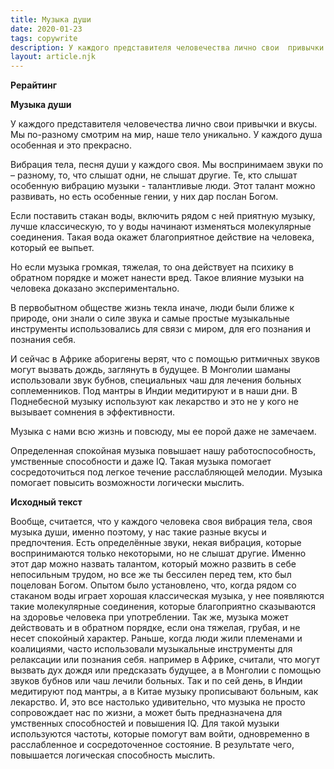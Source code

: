 ```yaml
---
title: Музыка души
date: 2020-01-23
tags: copywrite
description: У каждого представителя человечества лично свои  привычки и вкусы. Мы по-разному смотрим на мир, наше тело уникально. У каждого душа особенная и это прекрасно. Вибрация тела, песня души у каждого своя.
layout: article.njk
---
```


**Рерайтинг**

**Музыка души**

У каждого представителя человечества лично свои  привычки и вкусы. Мы по-разному смотрим на мир, наше тело уникально. У каждого душа особенная и это прекрасно. 

Вибрация тела, песня души у каждого своя. Мы воспринимаем звуки по – разному, то, что слышат одни, не слышат другие. Те, кто слышат особенную вибрацию музыки - талантливые люди. Этот талант можно развивать, но есть особенные гении, у них дар послан Богом. 

Если поставить стакан воды, включить рядом с ней приятную музыку, лучше классическую, то у воды начинают изменяться молекулярные соединения. Такая вода окажет благоприятное действие на человека, который ее выпьет. 

Но если музыка громкая, тяжелая, то она действует на психику в обратном порядке и может нанести вред. Такое влияние музыки на человека  доказано экспериментально.

В первобытном обществе жизнь текла иначе, люди были ближе к природе, они знали о силе звука и самые простые музыкальные инструменты использовались для связи с миром, для его познания и познания себя. 

И сейчас в Африке аборигены верят, что с помощью ритмичных звуков могут вызвать дождь, заглянуть в будущее. В Монголии шаманы использовали звук бубнов, специальных чаш для лечения больных соплеменников. Под мантры в Индии медитируют и в наши дни. В Поднебесной музыку используют как лекарство и это не у кого не вызывает сомнения в эффективности.

Музыка с нами всю жизнь и повсюду, мы ее порой даже не замечаем.

Определенная спокойная музыка повышает нашу работоспособность, умственные способности и даже IQ. Такая музыка помогает сосредоточиться под легкое течение расслабляющей мелодии. Музыка помогает повысить возможности  логически мыслить. 

**Исходный текст**

Вообще, считается, что у каждого человека своя вибрация тела, своя музыка души, именно поэтому, у нас такие разные вкусы и предпочтения. Есть определённые звуки, некая вибрация, которые воспринимаются только некоторыми, но не слышат другие. Именно этот дар можно назвать талантом, который можно развить в себе непосильным трудом, но все же ты бессилен перед тем, кто был поцелован Богом. Опытом было установлено, что, когда рядом со стаканом воды играет хорошая классическая музыка, у нее появляются такие молекулярные соединения, которые благоприятно сказываются на здоровье человека при употреблении. Так же, музыка может действовать и в обратном порядке, если она тяжелая, грубая, и не несет спокойный характер. Раньше, когда люди жили племенами и коалициями, часто использовали музыкальные инструменты для релаксации или познания себя. например в Африке, считали, что могут вызвать дух дождя или предсказать будущее, а в Монголии с помощью звуков бубнов или чаш лечили больных. Так и по сей день, в Индии медитируют под мантры, а в Китае музыку прописывают больным, как лекарство. И, это все настолько удивительно, что музыка не просто сопровождает нас по жизни, а может быть предназначена для умственных способностей и повышения IQ. Для такой музыки используются частоты, которые помогут вам войти, одновременно в расслабленное и сосредоточенное состояние. В результате чего, повышается логическая способность мыслить. 
